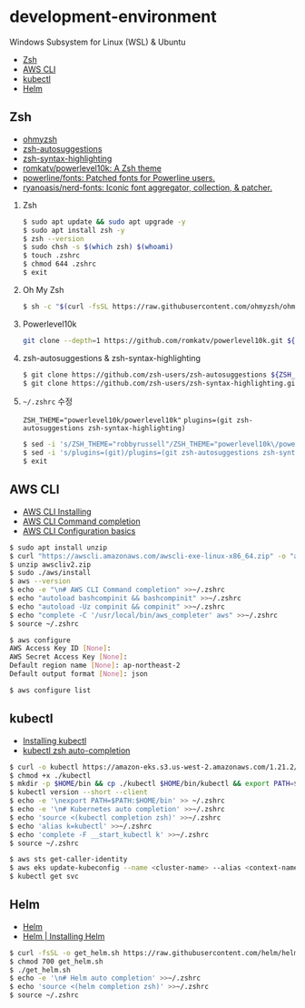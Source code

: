 # development-environment

Windows Subsystem for Linux (WSL) & Ubuntu

- [Zsh](#Zsh)
- [AWS CLI](#aws-cli)
- [kubectl](#kubectl)
- [Helm](#helm)

## Zsh

- [ohmyzsh](https://github.com/ohmyzsh/ohmyzsh)
- [zsh-autosuggestions](https://github.com/zsh-users/zsh-autosuggestions)
- [zsh-syntax-highlighting](https://github.com/zsh-users/zsh-syntax-highlighting)
- [romkatv/powerlevel10k: A Zsh theme](https://github.com/romkatv/powerlevel10k)
- [powerline/fonts: Patched fonts for Powerline users.](https://github.com/powerline/fonts)
- [ryanoasis/nerd-fonts: Iconic font aggregator, collection, & patcher.](https://github.com/ryanoasis/nerd-fonts)

1. Zsh
   ```bash
   $ sudo apt update && sudo apt upgrade -y
   $ sudo apt install zsh -y
   $ zsh --version
   $ sudo chsh -s $(which zsh) $(whoami)
   $ touch .zshrc
   $ chmod 644 .zshrc
   $ exit
   ```
2. Oh My Zsh
   ```bash
   $ sh -c "$(curl -fsSL https://raw.githubusercontent.com/ohmyzsh/ohmyzsh/master/tools/install.sh)" "" --unattended
   ```
3. Powerlevel10k
   ```bash
   git clone --depth=1 https://github.com/romkatv/powerlevel10k.git ${ZSH_CUSTOM:-$HOME/.oh-my-zsh/custom}/themes/powerlevel10k
   ```
4. zsh-autosuggestions & zsh-syntax-highlighting
   ```bash
   $ git clone https://github.com/zsh-users/zsh-autosuggestions ${ZSH_CUSTOM:-~/.oh-my-zsh/custom}/plugins/zsh-autosuggestions
   $ git clone https://github.com/zsh-users/zsh-syntax-highlighting.git ${ZSH_CUSTOM:-~/.oh-my-zsh/custom}/plugins/zsh-syntax-highlighting
   ```
5. `~/.zshrc` 수정

   `ZSH_THEME="powerlevel10k/powerlevel10k"`
   `plugins=(git zsh-autosuggestions zsh-syntax-highlighting)`

   ```bash
   $ sed -i 's/ZSH_THEME="robbyrussell"/ZSH_THEME="powerlevel10k\/powerlevel10k"/g' ~/.zshrc
   $ sed -i 's/plugins=(git)/plugins=(git zsh-autosuggestions zsh-syntax-highlighting)/g' ~/.zshrc
   $ exit
   ```

## AWS CLI

- [AWS CLI Installing](https://docs.aws.amazon.com/cli/latest/userguide/getting-started-install.html)
- [AWS CLI Command completion](https://docs.aws.amazon.com/cli/latest/userguide/cli-configure-completion.html)
- [AWS CLI Configuration basics](https://docs.aws.amazon.com/cli/latest/userguide/cli-configure-quickstart.html)

```bash
$ sudo apt install unzip
$ curl "https://awscli.amazonaws.com/awscli-exe-linux-x86_64.zip" -o "awscliv2.zip"
$ unzip awscliv2.zip
$ sudo ./aws/install
$ aws --version
$ echo -e "\n# AWS CLI Command completion" >>~/.zshrc
$ echo "autoload bashcompinit && bashcompinit" >>~/.zshrc
$ echo "autoload -Uz compinit && compinit" >>~/.zshrc
$ echo "complete -C '/usr/local/bin/aws_completer' aws" >>~/.zshrc
$ source ~/.zshrc

$ aws configure
AWS Access Key ID [None]:
AWS Secret Access Key [None]:
Default region name [None]: ap-northeast-2
Default output format [None]: json

$ aws configure list
```

## kubectl

- [Installing kubectl](https://docs.aws.amazon.com/eks/latest/userguide/install-kubectl.html)
- [kubectl zsh auto-completion](https://kubernetes.io/docs/tasks/tools/included/optional-kubectl-configs-zsh/)

```bash
$ curl -o kubectl https://amazon-eks.s3.us-west-2.amazonaws.com/1.21.2/2021-07-05/bin/linux/amd64/kubectl
$ chmod +x ./kubectl
$ mkdir -p $HOME/bin && cp ./kubectl $HOME/bin/kubectl && export PATH=$PATH:$HOME/bin
$ kubectl version --short --client
$ echo -e '\nexport PATH=$PATH:$HOME/bin' >> ~/.zshrc
$ echo -e '\n# Kubernetes auto completion' >>~/.zshrc
$ echo 'source <(kubectl completion zsh)' >>~/.zshrc
$ echo 'alias k=kubectl' >>~/.zshrc
$ echo 'complete -F __start_kubectl k' >>~/.zshrc
$ source ~/.zshrc

$ aws sts get-caller-identity
$ aws eks update-kubeconfig --name <cluster-name> --alias <context-name>
$ kubectl get svc
```

## Helm

- [Helm](https://helm.sh/)
- [Helm | Installing Helm](https://helm.sh/docs/intro/install/)

```bash
$ curl -fsSL -o get_helm.sh https://raw.githubusercontent.com/helm/helm/main/scripts/get-helm-3
$ chmod 700 get_helm.sh
$ ./get_helm.sh
$ echo -e '\n# Helm auto completion' >>~/.zshrc
$ echo 'source <(helm completion zsh)' >>~/.zshrc
$ source ~/.zshrc
```
